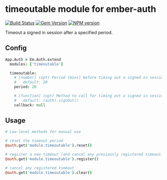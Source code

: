 # timeoutable module for ember-auth

[![Build Status](https://secure.travis-ci.org/heartsentwined/ember-auth-module-timeoutable.png)](http://travis-ci.org/heartsentwined/ember-auth-module-timeoutable)
[![Gem Version](https://badge.fury.io/rb/ember-auth-module-timeoutable-source.png)](http://badge.fury.io/rb/ember-auth-module-timeoutable-source)
[![NPM version](https://badge.fury.io/js/ember-auth-module-timeoutable.png)](http://badge.fury.io/js/ember-auth-module-timeoutable)

Timeout a signed in session after a specified period.

## Config

```coffeescript
App.Auth = Em.Auth.extend
  modules: ['timeoutable']

  timeoutable:
    # [number] (opt) Period (mins) before timing out a signed in session;
    #   default: 20
    period: 20

    # [function] (opt) Method to call for timing out a signed in session;
    #   default: (auth).signOut()
    callback: null
```

## Usage

```coffeescript
# Low-level methods for manual use

# reset the timeout period
@auth.get('module.timeoutable').reset()

# register a new timeout (and cancel any previously registered timeout)
@auth.get('module.timeoutable').register()

# cancel any registered timeout
@auth.get('module.timeoutable').clear()
```

